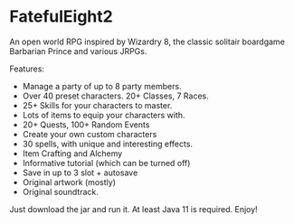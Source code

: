 # FatefulEight2

An open world RPG inspired by Wizardry 8, the classic solitair boardgame
Barbarian Prince and various JRPGs.

Features:
- Manage a party of up to 8 party members.
- Over 40 preset characters. 20+ Classes, 7 Races.
- 25+ Skills for your characters to master.
- Lots of items to equip your characters with.
- 20+ Quests, 100+ Random Events
- Create your own custom characters
- 30 spells, with unique and interesting effects.
- Item Crafting and Alchemy
- Informative tutorial (which can be turned off)
- Save in up to 3 slot + autosave
- Original artwork (mostly)
- Original soundtrack.
  

Just download the jar and run it. At least Java 11 is required.
Enjoy!
